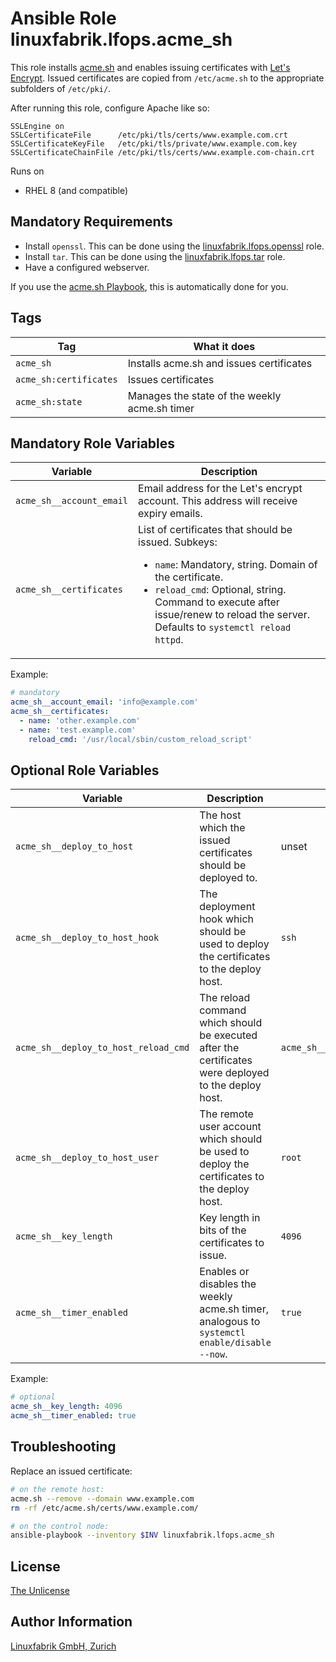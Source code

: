 # Ansible Role linuxfabrik.lfops.acme_sh

This role installs [acme.sh](https://github.com/acmesh-official/acme.sh) and enables issuing certificates with [Let's Encrypt](https://letsencrypt.org). Issued certificates are copied from `/etc/acme.sh` to the appropriate subfolders of `/etc/pki/`.

After running this role, configure Apache like so:
```
SSLEngine on
SSLCertificateFile      /etc/pki/tls/certs/www.example.com.crt
SSLCertificateKeyFile   /etc/pki/tls/private/www.example.com.key
SSLCertificateChainFile /etc/pki/tls/certs/www.example.com-chain.crt
```

Runs on

* RHEL 8 (and compatible)


## Mandatory Requirements

* Install `openssl`. This can be done using the [linuxfabrik.lfops.openssl](https://github.com/Linuxfabrik/lfops/tree/main/roles/openssl) role.
* Install `tar`. This can be done using the [linuxfabrik.lfops.tar](https://github.com/Linuxfabrik/lfops/tree/main/roles/tar) role.
* Have a configured webserver.

If you use the [acme.sh Playbook](https://github.com/Linuxfabrik/lfops/blob/main/playbooks/acme_sh.yml), this is automatically done for you.


## Tags

| Tag                    | What it does                                  |
| ---                    | ------------                                  |
| `acme_sh`              | Installs acme.sh and issues certificates      |
| `acme_sh:certificates` | Issues certificates                           |
| `acme_sh:state`        | Manages the state of the weekly acme.sh timer |


## Mandatory Role Variables

| Variable                 | Description                                                                           |
| --------                 | -----------                                                                           |
| `acme_sh__account_email` | Email address for the Let's encrypt account. This address will receive expiry emails. |
| `acme_sh__certificates`  | List of certificates that should be issued. Subkeys: <ul><li>`name`: Mandatory, string. Domain of the certificate.</li><li>`reload_cmd`: Optional, string. Command to execute after issue/renew to reload the server. Defaults to `systemctl reload httpd`.</li></ul> |

Example:
```yaml
# mandatory
acme_sh__account_email: 'info@example.com'
acme_sh__certificates:
  - name: 'other.example.com'
  - name: 'test.example.com'
    reload_cmd: '/usr/local/sbin/custom_reload_script'
```


## Optional Role Variables

| Variable | Description | Default Value |
| -------- | ----------- | ------------- |
| `acme_sh__deploy_to_host`  | The host which the issued certificates should be deployed to. | unset |
| `acme_sh__deploy_to_host_hook`  | The deployment hook which should be used to deploy the certificates to the deploy host. | `ssh` |
| `acme_sh__deploy_to_host_reload_cmd`  | The reload command which should be executed after the certificates were deployed to the deploy host. | `acme_sh__certificates["reload_cmd"]` |
| `acme_sh__deploy_to_host_user`  | The remote user account which should be used to deploy the certificates to the deploy host. | `root` |
| `acme_sh__key_length`  | Key length in bits of the certificates to issue. | `4096` |
| `acme_sh__timer_enabled` | Enables or disables the weekly acme.sh timer, analogous to `systemctl enable/disable --now`. | `true` |

Example:
```yaml
# optional
acme_sh__key_length: 4096
acme_sh__timer_enabled: true
```


## Troubleshooting

Replace an issued certificate:

```bash
# on the remote host:
acme.sh --remove --domain www.example.com
rm -rf /etc/acme.sh/certs/www.example.com/
```

```bash
# on the control node:
ansible-playbook --inventory $INV linuxfabrik.lfops.acme_sh
```


## License

[The Unlicense](https://unlicense.org/)


## Author Information

[Linuxfabrik GmbH, Zurich](https://www.linuxfabrik.ch)
